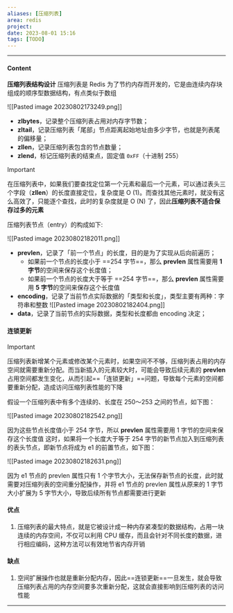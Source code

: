 ```yaml
---
aliases: [压缩列表]
area: redis
project: 
date: 2023-08-01 15:16
tags: [TODO]
---
```

---
#### Content
**压缩列表结构设计**
压缩列表是 Redis 为了节约内存而开发的，它是由连续内存块组成的顺序型数据结构，有点类似于数组

![[Pasted image 20230802173249.png]]

- **zlbytes**，记录整个压缩列表占用对内存字节数；
- **zltail**，记录压缩列表「尾部」节点距离起始地址由多少字节，也就是列表尾的偏移量；
- **zllen**，记录压缩列表包含的节点数量；
- **zlend**，标记压缩列表的结束点，固定值 `0xFF`（十进制 255）

> [!important] 
> 在压缩列表中，如果我们要查找定位第一个元素和最后一个元素，可以通过表头三个字段（**zllen**）的长度直接定位，复杂度是 O (1)。而查找其他元素时，就没有这么高效了，只能逐个查找，此时的复杂度就是 O (N) 了，因此**压缩列表不适合保存过多的元素**

压缩列表节点（entry）的构成如下:

![[Pasted image 20230802182011.png]]

- **prevlen**，记录了「前一个节点」的长度，目的是为了实现从后向前遍历；
    - 如果前一个节点的长度小于 ==254 字节==，那么 **prevlen** 属性需要用 **1 字节**的空间来保存这个长度值；
    - 如果前一个节点的长度大于等于 ==254 字节==，那么 **prevlen** 属性需要用 **5 字节**的空间来保存这个长度值
- **encoding**，记录了当前节点实际数据的「类型和长度」，类型主要有两种：字符串和整数
    ![[Pasted image 20230802182404.png]]
- **data**，记录了当前节点的实际数据，类型和长度都由 encoding 决定；

#### 连锁更新
> [!important] 
> 压缩列表新增某个元素或修改某个元素时，如果空间不不够，压缩列表占用的内存空间就需要重新分配。而当新插入的元素较大时，可能会导致后续元素的 **prevlen** 占用空间都发生变化，从而引起==「连锁更新」==问题，导致每个元素的空间都要重新分配，造成访问压缩列表性能的下降

假设一个压缩列表中有多个连续的、长度在 250～253 之间的节点，如下图：

![[Pasted image 20230802182542.png]]

因为这些节点长度值小于 254 字节，所以 **prevlen** 属性需要用 1 字节的空间来保存这个长度值
这时，如果将一个长度大于等于 254 字节的新节点加入到压缩列表的表头节点，即新节点将成为 e1 的前置节点，如下图：

![[Pasted image 20230802182631.png]]

因为 e1 节点的 prevlen 属性只有 1 个字节大小，无法保存新节点的长度，此时就需要对压缩列表的空间重分配操作，并将 e1 节点的 prevlen 属性从原来的 1 字节大小扩展为 5 字节大小，导致后续所有节点都需要进行更新

#### 优点
1. 压缩列表的最大特点，就是它被设计成一种内存紧凑型的数据结构，占用一块连续的内存空间，不仅可以利用 CPU 缓存，而且会针对不同长度的数据，进行相应编码，这种方法可以有效地节省内存开销

#### 缺点
1. 空间扩展操作也就是重新分配内存，因此==连锁更新==一旦发生，就会导致压缩列表占用的内存空间要多次重新分配，这就会直接影响到压缩列表的访问性能

---
